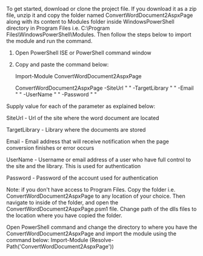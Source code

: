 To get started, download or clone the project file. If you download it as a zip file, unzip it and copy the folder named ConvertWordDocument2AspxPage along with its content to Modules folder inside WindowsPowerShell directory in Program Files i.e. C:\Program Files\WindowsPowerShell\Modules.  Then follow the steps below to import the module and run the command.

1. Open PowerShell ISE or PowerShell command window 
2. Copy and paste the command below:

   Import-Module ConvertWordDocument2AspxPage 
   
   ConvertWordDocument2AspxPage -SiteUrl " " -TargetLibrary " " -Email " " -UserName " " -Password " "

Supply value for each of the parameter as explained below:

SiteUrl - Url of the site where the word document are located

TargetLibrary - Library where the documents are stored

Email - Email address that will receive notification when the page conversion finishes or error occurs

UserName - Username or email address of a user who have full control to the site and the library. This is used for authentication

Password - Password of the account used for authentication

Note: if you don't have access to Program Files. Copy the folder i.e. ConvertWordDocument2AspxPage  to any location of your choice. Then navigate to inside of the folder, and open the ConvertWordDocument2AspxPage.psm1 file. Change path of the dlls files to the location where you have copied the folder. 

Open PowerShell command and change the directory to where you have the ConvertWordDocument2AspxPage  and import the module using the command below:
Import-Module (Resolve-Path('ConvertWordDocument2AspxPage'))

